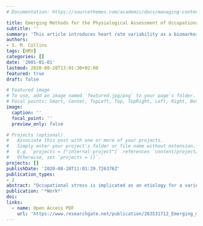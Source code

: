 ```yaml
---
# Documentation: https://sourcethemes.com/academic/docs/managing-content/

title: Emerging Methods for the Physiological Assessment of Occupational Stress
subtitle: ''
summary: 'This article introduces heart rate variability as a biomarker for the assessment of occupational stress based on its physiological robustness combined with the ability to monitor workers while they are on the job.'
authors:
- S. M. Collins
tags: [HRV]
categories: []
date: '2001-01-01'
lastmod: 2020-08-28T13:01:30+02:00
featured: true
draft: false

# Featured image
# To use, add an image named `featured.jpg/png` to your page's folder.
# Focal points: Smart, Center, TopLeft, Top, TopRight, Left, Right, BottomLeft, Bottom, BottomRight.
image:
  caption: ''
  focal_point: ''
  preview_only: false

# Projects (optional).
#   Associate this post with one or more of your projects.
#   Simply enter your project's folder or file name without extension.
#   E.g. `projects = ["internal-project"]` references `content/project/deep-learning/index.md`.
#   Otherwise, set `projects = []`.
projects: []
publishDate: '2020-08-28T11:01:29.726376Z'
publication_types:
- 2
abstract: "Occupational stress is implicated as an etiology for a variety of diseases. Many of the etiological theories surrounding these associations incriminate some deviation of autonomic nervous system activity. New methods of analyzing cardiovascular data obtained from a Holter monitor provide a window into a worker's autonomic nervous system throughout the day, in many cases for two days. These methods allow a variety of comparisons, for example, between workers of varying job stress levels, between work days and rest days, day and night, and between high stress and low stress periods. Identifying altered autonomic nervous system activity patterns throughout the day may: 1. provide insight into the etiology of stress related pathologies; 2. allow quantification of exposure; 3. investigate possible interaction effects of different exposures; 4. lead to monitoring methods capable of identifying whether an employee's job stress is increasing his or her risk for disease."
publication: '*Work*'
doi: 
links:
  - name: Open Access PDF
    url: 'https://www.researchgate.net/publication/263531712_Emerging_methods_for_the_physiological_assessment_of_occupational'
---
```

